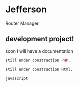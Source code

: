 # Jefferson
 Router Manager

## development project!

soon I will have a documentation

~~~php
still under construction PHP.
~~~

~~~html
still under construction Html.
~~~~

~~~javascript
javascript
~~~